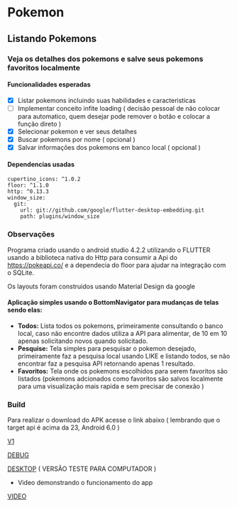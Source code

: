 
# **Pokemon**
## **Listando Pokemons**
### Veja os detalhes dos pokemons e salve seus pokemons favoritos localmente

#### Funcionalidades esperadas
- [x] Listar pokemons incluindo suas habilidades e caracteristicas
- [ ] Implementar conceito infite loading ( decisão pessoal de não colocar para automatico, quem desejar pode remover o botão e colocar a função direto )
- [x] Selecionar pokemon e ver seus detalhes
- [x] Buscar pokemons por nome ( opcional )
- [x] Salvar informações dos pokemons em banco local ( opcional )

#### Dependencias usadas
```
cupertino_icons: ^1.0.2
floor: ^1.1.0
http: ^0.13.3
window_size:
  git:
    url: git://github.com/google/flutter-desktop-embedding.git
    path: plugins/window_size
```
### Observações
Programa criado usando o android studio 4.2.2 utilizando o FLUTTER usando a biblioteca nativa do Http para consumir a Api do https://pokeapi.co/ e a dependecia do floor para ajudar na integração com o SQLite.

 Os layouts foram construidos usando Material Design da google
 #### Aplicação simples usando o BottomNavigator para mudanças de telas sendo elas:
 - **Todos:** Lista todos os pokemons, primeiramente consultando o banco local, caso não encontre dados utiliza a API para alimentar, de 10 em 10 apenas solicitando novos quando solicitado.
 - **Pesquise:** Tela simples para pesquisar o pokemon desejado, primeiramente faz a pesquisa local usando LIKE e listando todos, se não encontrar faz a pesquisa API retornando apenas 1 resultado.
 - **Favoritos:** Tela onde os pokemons escolhidos para serem favoritos são listados (pokemons adcionados como favoritos são salvos localmente para uma visualização mais 
 rapida e sem precisar de conexão )
 
 ### Build
 Para realizar o download do APK acesse o link abaixo ( lembrando que o target api é acima da 23, Android 6.0 )
 
 [V1](https://drive.google.com/file/d/1uG25poYhI8D3f6VnETTNKajvsReSW43I/view?usp=sharing)
 
 [DEBUG](https://drive.google.com/file/d/1IOQULdeYHxeEjMqhq6l9-P1s8utYBXm4/view?usp=sharing)
 
 [DESKTOP](https://drive.google.com/file/d/1r_a-3AtrIGhmuAw-ZLpik9R32Oy3BCY2/view?usp=sharing) ( VERSÃO TESTE PARA COMPUTADOR )
 
 
 - Video demonstrando o funcionamento do app
 
 [VIDEO](https://drive.google.com/file/d/17_RdfZFOpuonTPyTBzF2ErLgAiskHJcT/view?usp=sharing)
